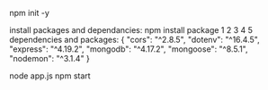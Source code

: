 npm init -y

install packages and dependancies: npm install package 1 2 3 4 5
dependencies and packages: {
"cors": "^2.8.5",
"dotenv": "^16.4.5",
"express": "^4.19.2",
"mongodb": "^4.17.2",
"mongoose": "^8.5.1",
"nodemon": "^3.1.4"
}

node app.js
npm start
